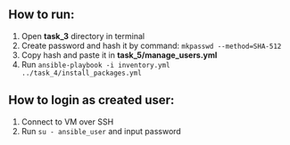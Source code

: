 ## How to run:
1. Open **task_3** directory in terminal
2. Create password and hash it by command: `mkpasswd --method=SHA-512`
3. Copy hash and paste it in **task_5/manage_users.yml**
4. Run `ansible-playbook -i inventory.yml ../task_4/install_packages.yml`
## How to login as created user:
1. Connect to VM over SSH
2. Run `su - ansible_user` and input password